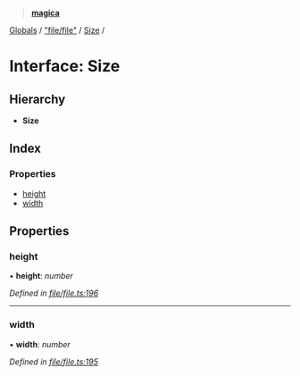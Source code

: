 > **[magica](../README.md)**

[Globals](../README.md) / ["file/file"](../modules/_file_file_.md) / [Size](_file_file_.size.md) /

# Interface: Size

## Hierarchy

* **Size**

## Index

### Properties

* [height](_file_file_.size.md#height)
* [width](_file_file_.size.md#width)

## Properties

###  height

• **height**: *number*

*Defined in [file/file.ts:196](https://github.com/cancerberoSgx/magica/blob/94e3b58/src/file/file.ts#L196)*

___

###  width

• **width**: *number*

*Defined in [file/file.ts:195](https://github.com/cancerberoSgx/magica/blob/94e3b58/src/file/file.ts#L195)*